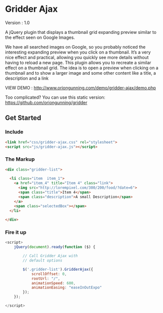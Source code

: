 Gridder Ajax
=======

Version : 1.0

A jQuery plugin that displays a thumbnail grid expanding preview similar to the effect seen on Google Images.

We have all searched images on Google, so you probably noticed the interesting expanding preview when you click 
on a thumbnail. It’s a very nice effect and practical, allowing you quickly see more details without having to 
reload a new page. This plugin allows you to recreate a similar effect on a thumbnail grid. The idea is to open
a preview when clicking on a thumbnail and to show a larger image and some other content like a title, a description 
and a link

VIEW DEMO : http://www.oriongunning.com/demo/gridder-ajax/demo.php

Too complicated? You can use this static version: https://github.com/oriongunning/gridder

## Get Started

### Include
```html
<link href="css/gridder-ajax.css" rel="stylesheet">
<script src="js/gridder-ajax.js"></script>
```

### The Markup
```html
<div class="gridder-list">
	
  <li class="item  item_1">
    <a href="item_4" title="Item 4" class="link">
      <img src="http://lorempixel.com/300/200/food/?date=6">
      <span class="title">Item 4</span>
      <span class="description">A small Description</span>
    </a>
    <span class="selectedBox"></span>
  </li>
  
</div>
```

### Fire it up
```javascript
<script>
    jQuery(document).ready(function ($) {

        // Call Gridder Ajax with
        // default options

        $('.gridder-list').GridderAjax({
            scrollOffset: 0,
            rootUrl: "/",
            animationSpeed: 600,
            animationEasing: "easeInOutExpo"
        });
    });

</script>
```

